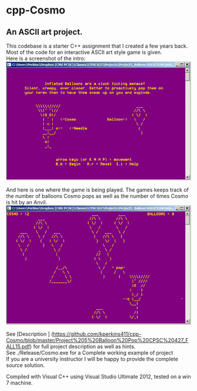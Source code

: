 # cpp-Cosmo
## An ASCII art project.  

This codebase is a starter C++ assignment that I created a few years back.  Most of the code for an interactive ASCII art style game is given.  
Here is a screenshot of the intro:
![My image](https://github.com/kperkins411/cpp-Cosmo/blob/master/intro.png)

And here is one where the game is being played.  The games keeps track of the number of balloons Cosmo pops as well as the number of times Cosmo is hit by an Anvil.
![My image](https://github.com/kperkins411/cpp-Cosmo/blob/master/game.png)

See [Description ] (https://github.com/kperkins411/cpp-Cosmo/blob/master/Project%205%20Balloon%20Pop%20CPSC%20427_FALL15.pdf) for full project description as well as hints.<br>
See ./Release/Cosmo.exe for a Complete working example of project<br>
If you are a university instructor I will be happy to provide the complete source solution.

Compiled with Visual C++ using Visual Studio Ultimate 2012, tested on a win 7 machine.
